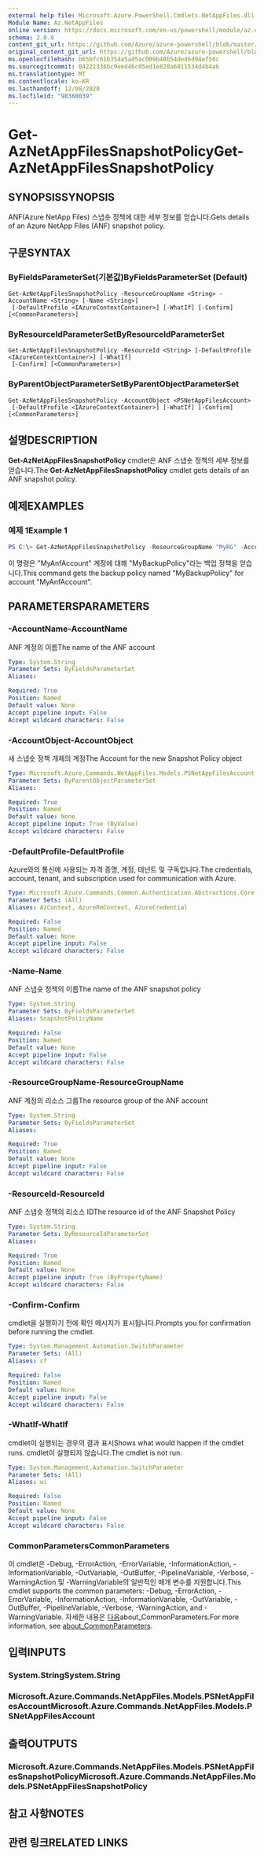```yaml
---
external help file: Microsoft.Azure.PowerShell.Cmdlets.NetAppFiles.dll-Help.xml
Module Name: Az.NetAppFiles
online version: https://docs.microsoft.com/en-us/powershell/module/az.netappfiles/get-aznetappfilessnapshotpolicy
schema: 2.0.0
content_git_url: https://github.com/Azure/azure-powershell/blob/master/src/NetAppFiles/NetAppFiles/help/Get-AzNetAppFilesSnapshotPolicy.md
original_content_git_url: https://github.com/Azure/azure-powershell/blob/master/src/NetAppFiles/NetAppFiles/help/Get-AzNetAppFilesSnapshotPolicy.md
ms.openlocfilehash: b65bfc61b354a5a45ac009b40b54de46d94ef56c
ms.sourcegitcommit: 04221336bc9eed46c05ed1e828a6811534d4b4ab
ms.translationtype: MT
ms.contentlocale: ko-KR
ms.lasthandoff: 12/08/2020
ms.locfileid: "98360039"
---
```

# <span data-ttu-id="1e7ca-101">Get-AzNetAppFilesSnapshotPolicy</span><span class="sxs-lookup"><span data-stu-id="1e7ca-101">Get-AzNetAppFilesSnapshotPolicy</span></span>

## <span data-ttu-id="1e7ca-102">SYNOPSIS</span><span class="sxs-lookup"><span data-stu-id="1e7ca-102">SYNOPSIS</span></span>
<span data-ttu-id="1e7ca-103">ANF(Azure NetApp Files) 스냅숏 정책에 대한 세부 정보를 얻습니다.</span><span class="sxs-lookup"><span data-stu-id="1e7ca-103">Gets details of an Azure NetApp Files (ANF) snapshot policy.</span></span>

## <span data-ttu-id="1e7ca-104">구문</span><span class="sxs-lookup"><span data-stu-id="1e7ca-104">SYNTAX</span></span>

### <span data-ttu-id="1e7ca-105">ByFieldsParameterSet(기본값)</span><span class="sxs-lookup"><span data-stu-id="1e7ca-105">ByFieldsParameterSet (Default)</span></span>
```
Get-AzNetAppFilesSnapshotPolicy -ResourceGroupName <String> -AccountName <String> [-Name <String>]
 [-DefaultProfile <IAzureContextContainer>] [-WhatIf] [-Confirm] [<CommonParameters>]
```

### <span data-ttu-id="1e7ca-106">ByResourceIdParameterSet</span><span class="sxs-lookup"><span data-stu-id="1e7ca-106">ByResourceIdParameterSet</span></span>
```
Get-AzNetAppFilesSnapshotPolicy -ResourceId <String> [-DefaultProfile <IAzureContextContainer>] [-WhatIf]
 [-Confirm] [<CommonParameters>]
```

### <span data-ttu-id="1e7ca-107">ByParentObjectParameterSet</span><span class="sxs-lookup"><span data-stu-id="1e7ca-107">ByParentObjectParameterSet</span></span>
```
Get-AzNetAppFilesSnapshotPolicy -AccountObject <PSNetAppFilesAccount>
 [-DefaultProfile <IAzureContextContainer>] [-WhatIf] [-Confirm] [<CommonParameters>]
```

## <span data-ttu-id="1e7ca-108">설명</span><span class="sxs-lookup"><span data-stu-id="1e7ca-108">DESCRIPTION</span></span>
<span data-ttu-id="1e7ca-109">**Get-AzNetAppFilesSnapshotPolicy** cmdlet은 ANF 스냅숏 정책의 세부 정보를 얻습니다.</span><span class="sxs-lookup"><span data-stu-id="1e7ca-109">The **Get-AzNetAppFilesSnapshotPolicy** cmdlet gets details of an ANF snapshot policy.</span></span>

## <span data-ttu-id="1e7ca-110">예제</span><span class="sxs-lookup"><span data-stu-id="1e7ca-110">EXAMPLES</span></span>

### <span data-ttu-id="1e7ca-111">예제 1</span><span class="sxs-lookup"><span data-stu-id="1e7ca-111">Example 1</span></span>
```powershell
PS C:\> Get-AzNetAppFilesSnapshotPolicy -ResourceGroupName "MyRG" -AccountName "MyAnfAccount" -Name "MySnapshotPolicy"
```

<span data-ttu-id="1e7ca-112">이 명령은 "MyAnfAccount" 계정에 대해 "MyBackupPolicy"라는 백업 정책을 얻습니다.</span><span class="sxs-lookup"><span data-stu-id="1e7ca-112">This command gets the backup policy named "MyBackupPolicy" for account "MyAnfAccount".</span></span>

## <span data-ttu-id="1e7ca-113">PARAMETERS</span><span class="sxs-lookup"><span data-stu-id="1e7ca-113">PARAMETERS</span></span>

### <span data-ttu-id="1e7ca-114">-AccountName</span><span class="sxs-lookup"><span data-stu-id="1e7ca-114">-AccountName</span></span>
<span data-ttu-id="1e7ca-115">ANF 계정의 이름</span><span class="sxs-lookup"><span data-stu-id="1e7ca-115">The name of the ANF account</span></span>

```yaml
Type: System.String
Parameter Sets: ByFieldsParameterSet
Aliases:

Required: True
Position: Named
Default value: None
Accept pipeline input: False
Accept wildcard characters: False
```

### <span data-ttu-id="1e7ca-116">-AccountObject</span><span class="sxs-lookup"><span data-stu-id="1e7ca-116">-AccountObject</span></span>
<span data-ttu-id="1e7ca-117">새 스냅숏 정책 개체의 계정</span><span class="sxs-lookup"><span data-stu-id="1e7ca-117">The Account for the new Snapshot Policy object</span></span>

```yaml
Type: Microsoft.Azure.Commands.NetAppFiles.Models.PSNetAppFilesAccount
Parameter Sets: ByParentObjectParameterSet
Aliases:

Required: True
Position: Named
Default value: None
Accept pipeline input: True (ByValue)
Accept wildcard characters: False
```

### <span data-ttu-id="1e7ca-118">-DefaultProfile</span><span class="sxs-lookup"><span data-stu-id="1e7ca-118">-DefaultProfile</span></span>
<span data-ttu-id="1e7ca-119">Azure와의 통신에 사용되는 자격 증명, 계정, 테넌트 및 구독입니다.</span><span class="sxs-lookup"><span data-stu-id="1e7ca-119">The credentials, account, tenant, and subscription used for communication with Azure.</span></span>

```yaml
Type: Microsoft.Azure.Commands.Common.Authentication.Abstractions.Core.IAzureContextContainer
Parameter Sets: (All)
Aliases: AzContext, AzureRmContext, AzureCredential

Required: False
Position: Named
Default value: None
Accept pipeline input: False
Accept wildcard characters: False
```

### <span data-ttu-id="1e7ca-120">-Name</span><span class="sxs-lookup"><span data-stu-id="1e7ca-120">-Name</span></span>
<span data-ttu-id="1e7ca-121">ANF 스냅숏 정책의 이름</span><span class="sxs-lookup"><span data-stu-id="1e7ca-121">The name of the ANF snapshot policy</span></span>

```yaml
Type: System.String
Parameter Sets: ByFieldsParameterSet
Aliases: SnapshotPolicyName

Required: False
Position: Named
Default value: None
Accept pipeline input: False
Accept wildcard characters: False
```

### <span data-ttu-id="1e7ca-122">-ResourceGroupName</span><span class="sxs-lookup"><span data-stu-id="1e7ca-122">-ResourceGroupName</span></span>
<span data-ttu-id="1e7ca-123">ANF 계정의 리소스 그룹</span><span class="sxs-lookup"><span data-stu-id="1e7ca-123">The resource group of the ANF account</span></span>

```yaml
Type: System.String
Parameter Sets: ByFieldsParameterSet
Aliases:

Required: True
Position: Named
Default value: None
Accept pipeline input: False
Accept wildcard characters: False
```

### <span data-ttu-id="1e7ca-124">-ResourceId</span><span class="sxs-lookup"><span data-stu-id="1e7ca-124">-ResourceId</span></span>
<span data-ttu-id="1e7ca-125">ANF 스냅숏 정책의 리소스 ID</span><span class="sxs-lookup"><span data-stu-id="1e7ca-125">The resource id of the ANF Snapshot Policy</span></span>

```yaml
Type: System.String
Parameter Sets: ByResourceIdParameterSet
Aliases:

Required: True
Position: Named
Default value: None
Accept pipeline input: True (ByPropertyName)
Accept wildcard characters: False
```

### <span data-ttu-id="1e7ca-126">-Confirm</span><span class="sxs-lookup"><span data-stu-id="1e7ca-126">-Confirm</span></span>
<span data-ttu-id="1e7ca-127">cmdlet을 실행하기 전에 확인 메시지가 표시됩니다.</span><span class="sxs-lookup"><span data-stu-id="1e7ca-127">Prompts you for confirmation before running the cmdlet.</span></span>

```yaml
Type: System.Management.Automation.SwitchParameter
Parameter Sets: (All)
Aliases: cf

Required: False
Position: Named
Default value: None
Accept pipeline input: False
Accept wildcard characters: False
```

### <span data-ttu-id="1e7ca-128">-WhatIf</span><span class="sxs-lookup"><span data-stu-id="1e7ca-128">-WhatIf</span></span>
<span data-ttu-id="1e7ca-129">cmdlet이 실행되는 경우의 결과 표시</span><span class="sxs-lookup"><span data-stu-id="1e7ca-129">Shows what would happen if the cmdlet runs.</span></span>
<span data-ttu-id="1e7ca-130">cmdlet이 실행되지 않습니다.</span><span class="sxs-lookup"><span data-stu-id="1e7ca-130">The cmdlet is not run.</span></span>

```yaml
Type: System.Management.Automation.SwitchParameter
Parameter Sets: (All)
Aliases: wi

Required: False
Position: Named
Default value: None
Accept pipeline input: False
Accept wildcard characters: False
```

### <span data-ttu-id="1e7ca-131">CommonParameters</span><span class="sxs-lookup"><span data-stu-id="1e7ca-131">CommonParameters</span></span>
<span data-ttu-id="1e7ca-132">이 cmdlet은 -Debug, -ErrorAction, -ErrorVariable, -InformationAction, -InformationVariable, -OutVariable, -OutBuffer, -PipelineVariable, -Verbose, -WarningAction 및 -WarningVariable의 일반적인 매개 변수를 지원합니다.</span><span class="sxs-lookup"><span data-stu-id="1e7ca-132">This cmdlet supports the common parameters: -Debug, -ErrorAction, -ErrorVariable, -InformationAction, -InformationVariable, -OutVariable, -OutBuffer, -PipelineVariable, -Verbose, -WarningAction, and -WarningVariable.</span></span> <span data-ttu-id="1e7ca-133">자세한 내용은 [다음](http://go.microsoft.com/fwlink/?LinkID=113216)about_CommonParameters.</span><span class="sxs-lookup"><span data-stu-id="1e7ca-133">For more information, see [about_CommonParameters](http://go.microsoft.com/fwlink/?LinkID=113216).</span></span>

## <span data-ttu-id="1e7ca-134">입력</span><span class="sxs-lookup"><span data-stu-id="1e7ca-134">INPUTS</span></span>

### <span data-ttu-id="1e7ca-135">System.String</span><span class="sxs-lookup"><span data-stu-id="1e7ca-135">System.String</span></span>

### <span data-ttu-id="1e7ca-136">Microsoft.Azure.Commands.NetAppFiles.Models.PSNetAppFilesAccount</span><span class="sxs-lookup"><span data-stu-id="1e7ca-136">Microsoft.Azure.Commands.NetAppFiles.Models.PSNetAppFilesAccount</span></span>

## <span data-ttu-id="1e7ca-137">출력</span><span class="sxs-lookup"><span data-stu-id="1e7ca-137">OUTPUTS</span></span>

### <span data-ttu-id="1e7ca-138">Microsoft.Azure.Commands.NetAppFiles.Models.PSNetAppFilesSnapshotPolicy</span><span class="sxs-lookup"><span data-stu-id="1e7ca-138">Microsoft.Azure.Commands.NetAppFiles.Models.PSNetAppFilesSnapshotPolicy</span></span>

## <span data-ttu-id="1e7ca-139">참고 사항</span><span class="sxs-lookup"><span data-stu-id="1e7ca-139">NOTES</span></span>

## <span data-ttu-id="1e7ca-140">관련 링크</span><span class="sxs-lookup"><span data-stu-id="1e7ca-140">RELATED LINKS</span></span>
